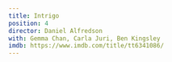 ```yaml
---
title: Intrigo
position: 4
director: Daniel Alfredson
with: Gemma Chan, Carla Juri, Ben Kingsley
imdb: https://www.imdb.com/title/tt6341086/
---
```


